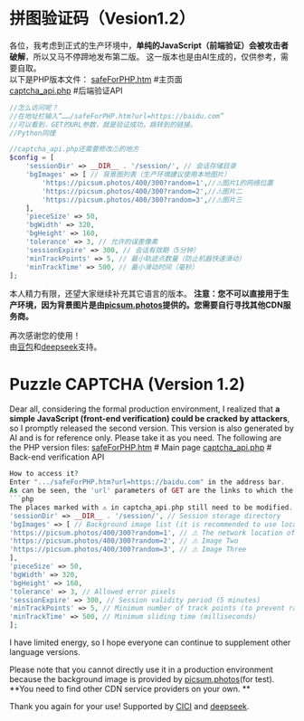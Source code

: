 # 拼图验证码（Vesion1.2）
各位，我考虑到正式的生产环境中，**单纯的JavaScript（前端验证）会被攻击者破解**，所以又马不停蹄地发布第二版。
这一版本也是由AI生成的，仅供参考，需要自取。  
以下是PHP版本文件：
[safeForPHP.htm](https://github.com/linfangyong/linfangyong.github.io/edit/main/safe.htm) #主页面  
[captcha_api.php](https://github.com/linfangyong/linfangyong.github.io/edit/main/captcha_api.php) #后端验证API  
```php
//怎么访问呢？
//在地址栏输入“……/safeForPHP.htm?url=https://baidu.com”
//可以看到，GET的URL参数，就是验证成功，跳转到的链接。
//Python同理
```
```php
//captcha_api.php还需要修改⚠的地方
$config = [
    'sessionDir' => __DIR__ . '/session/', // 会话存储目录
    'bgImages' => [ // 背景图列表（生产环境建议使用本地图片）
        'https://picsum.photos/400/300?random=1',//⚠图片1的网络位置
        'https://picsum.photos/400/300?random=2',//⚠图片二
        'https://picsum.photos/400/300?random=3',//⚠图片三
    ],
    'pieceSize' => 50,
    'bgWidth' => 320,
    'bgHeight' => 160,
    'tolerance' => 3, // 允许的误差像素
    'sessionExpire' => 300, // 会话有效期（5分钟）
    'minTrackPoints' => 5, // 最小轨迹点数量（防止机器快速滑动）
    'minTrackTime' => 500, // 最小滑动时间（毫秒）
];

```
<!--以下是Python版本文件：
[safeForPython.htm](https://github.com/linfangyong/linfangyong.github.io/edit/main/safe.htm) #主页面  
[captcha_api.py](https://github.com/linfangyong/linfangyong.github.io/edit/main/captcha_api.py) #后端验证API
```python
#还没做……
```-->
本人精力有限，还望大家继续补充其它语言的版本。
**注意：您不可以直接用于生产环境，因为背景图片是由[picsum.photos](https://picsum.photos)提供的。您需要自行寻找其他CDN服务商。**  

再次感谢您的使用！  
由[豆包](https://DOUBAO.COM)和[deepseek](HTTPS://DEEPSEEK.COM)支持。  

# Puzzle CAPTCHA (Version 1.2)
Dear all, considering the formal production environment, I realized that **a simple JavaScript (front-end verification) could be cracked by attackers**, so I promptly released the second version.
This version is also generated by AI and is for reference only. Please take it as you need.
The following are the PHP version files:
[safeForPHP.htm](https://github.com/linfangyong/linfangyong.github.io/edit/main/safe.htm) # Main page
[captcha_api.php](https://github.com/linfangyong/linfangyong.github.io/edit/main/captcha_api.php) # Back-end verification API 
```php
How to access it?
Enter ".../safeForPHP.htm?url=https://baidu.com" in the address bar. 
As can be seen, the 'url' parameters of GET are the links to which the redirection occurs upon successful verification. The same applies to Python. ```
```php
The places marked with ⚠ in captcha_api.php still need to be modified. $config = [
'sessionDir' => __DIR__ . '/session/', // Session storage directory
'bgImages' => [ // Background image list (it is recommended to use local images in production environment) 
'https://picsum.photos/400/300?random=1', // ⚠ The network location of image 1 
'https://picsum.photos/400/300?random=2', // ⚠ Image Two  
'https://picsum.photos/400/300?random=3', // ⚠ Image Three 
],
'pieceSize' => 50,
'bgWidth' => 320,
'bgHeight' => 160,
'tolerance' => 3, // Allowed error pixels
'sessionExpire' => 300, // Session validity period (5 minutes)
'minTrackPoints' => 5, // Minimum number of track points (to prevent rapid sliding by machines)
'minTrackTime' => 500, // Minimum sliding time (milliseconds) 
];


```
<!-- The following are Python version files:
[safeForPython.htm](https://github.com/linfangyong/linfangyong.github.io/edit/main/safe.htm) # Main page
[captcha_api.py](https://github.com/linfangyong/linfangyong.github.io/edit/main/captcha_api.py) # Backend verification API 
```python
#Haven't done it yet...
```-->
I have limited energy, so I hope everyone can continue to supplement other language versions. 

Please note that you cannot directly use it in a production environment because the background image is provided by [picsum.photos](https://picsum.photos)(for test). **You need to find other CDN service providers on your own. **


Thank you again for your use!
Supported by [CICI](https://CICI.COM) and [deepseek](HTTPS://DEEPSEEK.COM).
